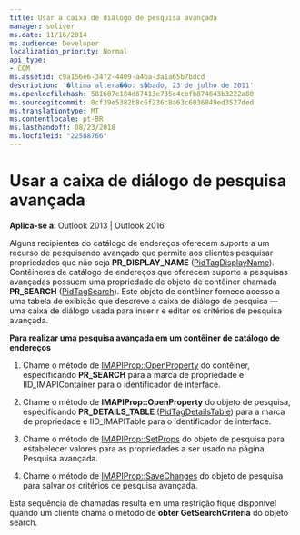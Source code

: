 ```yaml
---
title: Usar a caixa de diálogo de pesquisa avançada
manager: soliver
ms.date: 11/16/2014
ms.audience: Developer
localization_priority: Normal
api_type:
- COM
ms.assetid: c9a156e6-3472-4409-a4ba-3a1a65b7bdcd
description: '�ltima altera��o: s�bado, 23 de julho de 2011'
ms.openlocfilehash: 581607e184d67413e735c4cbfb874643b3222a80
ms.sourcegitcommit: 0cf39e5382b8c6f236c8a63c6036849ed3527ded
ms.translationtype: MT
ms.contentlocale: pt-BR
ms.lasthandoff: 08/23/2018
ms.locfileid: "22588766"
---
```

# <a name="using-an-advanced-search-dialog-box"></a>Usar a caixa de diálogo de pesquisa avançada

  
  
**Aplica-se a**: Outlook 2013 | Outlook 2016 
  
Alguns recipientes do catálogo de endereços oferecem suporte a um recurso de pesquisando avançado que permite aos clientes pesquisar propriedades que não seja **PR_DISPLAY_NAME** ([PidTagDisplayName](pidtagdisplayname-canonical-property.md)). Contêineres de catálogo de endereços que oferecem suporte a pesquisas avançadas possuem uma propriedade de objeto de contêiner chamada **PR_SEARCH** ([PidTagSearch](pidtagsearch-canonical-property.md)). Este objeto de contêiner fornece acesso a uma tabela de exibição que descreve a caixa de diálogo de pesquisa — uma caixa de diálogo usada para inserir e editar os critérios de pesquisa avançada.
  
 **Para realizar uma pesquisa avançada em um contêiner de catálogo de endereços**
  
1. Chame o método de [IMAPIProp::OpenProperty](imapiprop-openproperty.md) do contêiner, especificando **PR_SEARCH** para a marca de propriedade e IID_IMAPIContainer para o identificador de interface. 
    
2. Chame o método de **IMAPIProp::OpenProperty** do objeto de pesquisa, especificando **PR_DETAILS_TABLE** ([PidTagDetailsTable](pidtagdetailstable-canonical-property.md)) para a marca de propriedade e IID_IMAPITable para o identificador de interface. 
    
3. Chame o método de [IMAPIProp::SetProps](imapiprop-setprops.md) do objeto de pesquisa para estabelecer valores para as propriedades a ser usado na página Pesquisa avançada. 
    
4. Chame o método de [IMAPIProp::SaveChanges](imapiprop-savechanges.md) do objeto de pesquisa para salvar os critérios de pesquisa avançada. 
    
Esta sequência de chamadas resulta em uma restrição fique disponível quando um cliente chama o método de **obter GetSearchCriteria** do objeto search. 
  

